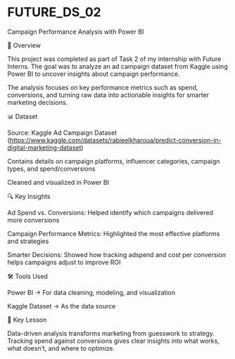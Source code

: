 # FUTURE_DS_02

 Campaign Performance Analysis with Power BI
 
📌 Overview

This project was completed as part of Task 2 of my internship with Future Interns. The goal was to analyze an ad campaign dataset from Kaggle using Power BI to uncover insights about campaign performance.

The analysis focuses on key performance metrics such as spend, conversions, and turning raw data into actionable insights for smarter marketing decisions.

📊 Dataset

Source: Kaggle Ad Campaign Dataset (https://www.kaggle.com/datasets/rabieelkharoua/predict-conversion-in-digital-marketing-dataset)

Contains details on campaign platforms, influencer categories, campaign types, and spend/conversions

Cleaned and visualized in Power BI

🔍 Key Insights

Ad Spend vs. Conversions: Helped identify which campaigns delivered more conversions

Campaign Performance Metrics: Highlighted the most effective platforms and strategies

Smarter Decisions: Showed how tracking adspend and cost per conversion helps campaigns adjust to improve ROI

🛠 Tools Used

Power BI → For data cleaning, modeling, and visualization

Kaggle Dataset → As the data source

🎯 Key Lesson
 
Data-driven analysis transforms marketing from guesswork to strategy. Tracking spend against conversions gives clear insights into what works, what doesn’t, and where to optimize.
